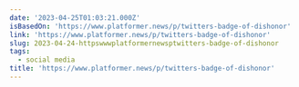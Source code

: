 ```yaml
---
date: '2023-04-25T01:03:21.000Z'
isBasedOn: 'https://www.platformer.news/p/twitters-badge-of-dishonor'
link: 'https://www.platformer.news/p/twitters-badge-of-dishonor'
slug: 2023-04-24-httpswwwplatformernewsptwitters-badge-of-dishonor
tags:
  - social media
title: 'https://www.platformer.news/p/twitters-badge-of-dishonor'
---
```


